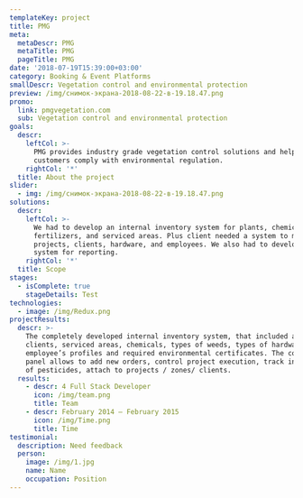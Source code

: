 ```yaml
---
templateKey: project
title: PMG
meta:
  metaDescr: PMG
  metaTitle: PMG
  pageTitle: PMG
date: '2018-07-19T15:39:00+03:00'
category: Booking & Event Platforms
smallDescr: Vegetation control and environmental protection
preview: /img/снимок-экрана-2018-08-22-в-19.18.47.png
promo:
  link: pmgvegetation.com
  sub: Vegetation control and environmental protection
goals:
  descr:
    leftCol: >-
      PMG provides industry grade vegetation control solutions and helps its
      customers comply with environmental regulation.
    rightCol: '*'
  title: About the project
slider:
  - img: /img/снимок-экрана-2018-08-22-в-19.18.47.png
solutions:
  descr:
    leftCol: >-
      We had to develop an internal inventory system for plants, chemical
      fertilizers, and serviced areas. Plus client needed a system to manage
      projects, clients, hardware, and employees. We also had to develop a
      system for reporting.
    rightCol: '*'
  title: Scope
stages:
  - isComplete: true
    stageDetails: Test
technologies:
  - image: /img/Redux.png
projectResults:
  descr: >-
    The completely developed internal inventory system, that included a list of
    clients, serviced areas, chemicals, types of weeds, types of hardware,
    employee’s profiles and required environmental certificates. The convenient
    panel allows to add new orders, control project execution, track inventory
    of pesticides, attach to projects / zones/ clients.
  results:
    - descr: 4 Full Stack Developer
      icon: /img/team.png
      title: Team
    - descr: February 2014 — February 2015
      icon: /img/Time.png
      title: Time
testimonial:
  description: Need feedback
  person:
    image: /img/1.jpg
    name: Name
    occupation: Position
---
```


